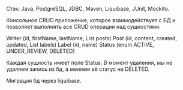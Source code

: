 Стэк: Java, PostgreSQL, JDBC, Maven, Liquibase, JUnit, Mockito.

Консольное CRUD приложение, которое взаимодействует с БД и позволяет выполнять все CRUD операции над сущностями.

Writer (id, firstName, lastName, List<Post> posts)
Post (id, content, created, updated, List<Label> labels)
Label (id, name)
Status (enum ACTIVE, UNDER_REVIEW, DELETED)

Каждая сущность имеет поле Status. В момент удаления, мы не удаляем запись из бд, а меняем её статус на DELETED.

Миграция бд через liquibase.
